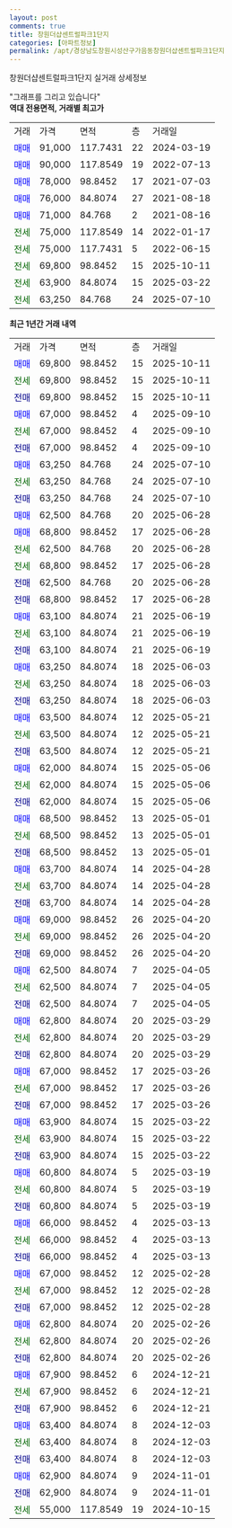 ```yaml
---
layout: post
comments: true
title: 창원더샵센트럴파크1단지
categories: [아파트정보]
permalink: /apt/경상남도창원시성산구가음동창원더샵센트럴파크1단지
---
```


창원더샵센트럴파크1단지 실거래 상세정보

<script type="text/javascript">
  google.charts.load('current', {'packages':['line', 'corechart']});
  google.charts.setOnLoadCallback(drawChart);

  function drawChart() {
    var data = new google.visualization.DataTable();
    data.addColumn('date', '거래일');
    data.addColumn('number', "매매");
    data.addColumn('number', "전세");
    data.addColumn('number', "전매");

    data.addRows([[new Date(Date.parse("2025-10-11")), 69800, null, null], [new Date(Date.parse("2025-10-11")), null, 69800, null], [new Date(Date.parse("2025-10-11")), null, null, 69800], [new Date(Date.parse("2025-09-10")), 67000, null, null], [new Date(Date.parse("2025-09-10")), null, 67000, null], [new Date(Date.parse("2025-09-10")), null, null, 67000], [new Date(Date.parse("2025-07-10")), 63250, null, null], [new Date(Date.parse("2025-07-10")), null, 63250, null], [new Date(Date.parse("2025-07-10")), null, null, 63250], [new Date(Date.parse("2025-06-28")), 62500, null, null], [new Date(Date.parse("2025-06-28")), 68800, null, null], [new Date(Date.parse("2025-06-28")), null, 62500, null], [new Date(Date.parse("2025-06-28")), null, 68800, null], [new Date(Date.parse("2025-06-28")), null, null, 62500], [new Date(Date.parse("2025-06-28")), null, null, 68800], [new Date(Date.parse("2025-06-19")), 63100, null, null], [new Date(Date.parse("2025-06-19")), null, 63100, null], [new Date(Date.parse("2025-06-19")), null, null, 63100], [new Date(Date.parse("2025-06-03")), 63250, null, null], [new Date(Date.parse("2025-06-03")), null, 63250, null], [new Date(Date.parse("2025-06-03")), null, null, 63250], [new Date(Date.parse("2025-05-21")), 63500, null, null], [new Date(Date.parse("2025-05-21")), null, 63500, null], [new Date(Date.parse("2025-05-21")), null, null, 63500], [new Date(Date.parse("2025-05-06")), 62000, null, null], [new Date(Date.parse("2025-05-06")), null, 62000, null], [new Date(Date.parse("2025-05-06")), null, null, 62000], [new Date(Date.parse("2025-05-01")), 68500, null, null], [new Date(Date.parse("2025-05-01")), null, 68500, null], [new Date(Date.parse("2025-05-01")), null, null, 68500], [new Date(Date.parse("2025-04-28")), 63700, null, null], [new Date(Date.parse("2025-04-28")), null, 63700, null], [new Date(Date.parse("2025-04-28")), null, null, 63700], [new Date(Date.parse("2025-04-20")), 69000, null, null], [new Date(Date.parse("2025-04-20")), null, 69000, null], [new Date(Date.parse("2025-04-20")), null, null, 69000], [new Date(Date.parse("2025-04-05")), 62500, null, null], [new Date(Date.parse("2025-04-05")), null, 62500, null], [new Date(Date.parse("2025-04-05")), null, null, 62500], [new Date(Date.parse("2025-03-29")), 62800, null, null], [new Date(Date.parse("2025-03-29")), null, 62800, null], [new Date(Date.parse("2025-03-29")), null, null, 62800], [new Date(Date.parse("2025-03-26")), 67000, null, null], [new Date(Date.parse("2025-03-26")), null, 67000, null], [new Date(Date.parse("2025-03-26")), null, null, 67000], [new Date(Date.parse("2025-03-22")), 63900, null, null], [new Date(Date.parse("2025-03-22")), null, 63900, null], [new Date(Date.parse("2025-03-22")), null, null, 63900], [new Date(Date.parse("2025-03-19")), 60800, null, null], [new Date(Date.parse("2025-03-19")), null, 60800, null], [new Date(Date.parse("2025-03-19")), null, null, 60800], [new Date(Date.parse("2025-03-13")), 66000, null, null], [new Date(Date.parse("2025-03-13")), null, 66000, null], [new Date(Date.parse("2025-03-13")), null, null, 66000], [new Date(Date.parse("2025-02-28")), 67000, null, null], [new Date(Date.parse("2025-02-28")), null, 67000, null], [new Date(Date.parse("2025-02-28")), null, null, 67000], [new Date(Date.parse("2025-02-26")), 62800, null, null], [new Date(Date.parse("2025-02-26")), null, 62800, null], [new Date(Date.parse("2025-02-26")), null, null, 62800], [new Date(Date.parse("2024-12-21")), 67900, null, null], [new Date(Date.parse("2024-12-21")), null, 67900, null], [new Date(Date.parse("2024-12-21")), null, null, 67900], [new Date(Date.parse("2024-12-03")), 63400, null, null], [new Date(Date.parse("2024-12-03")), null, 63400, null], [new Date(Date.parse("2024-12-03")), null, null, 63400], [new Date(Date.parse("2024-11-01")), 62900, null, null], [new Date(Date.parse("2024-11-01")), null, null, 62900], [new Date(Date.parse("2024-10-15")), null, 55000, null]]);

    var options = {
      hAxis: {
        format: 'yyyy/MM/dd'
      },    
      lineWidth: 0,
      pointsVisible: true,    
      title: '최근 1년간 유형별 실거래가 분포',
      legend: { position: 'bottom' }
    };

    var formatter = new google.visualization.NumberFormat({pattern:'###,###'} );
    formatter.format(data, 1);
    formatter.format(data, 2);
    
    setTimeout(function() {
        var chart = new google.visualization.LineChart(document.getElementById('columnchart_material'));
        chart.draw(data, (options));
        document.getElementById('loading').style.display = 'none';
    }, 200);
  }
</script>


<div id="loading" style="z-index:20; display: block; margin-left: 0px">"그래프를 그리고 있습니다"</div>
<div id="columnchart_material" style="width: 95%; margin-left: 0px; display: block"></div>
<!-- contents start -->
<b>역대 전용면적, 거래별 최고가</b>
<table class="sortable">
    <tr>
      <td>거래</td>
      <td>가격</td>
      <td>면적</td>
      <td>층</td>
      <td>거래일</td>
    </tr>
        <tr>
          <td><a style="color: blue">매매</a></td>
          <td>91,000</td>
          <td>117.7431</td>
          <td>22</td>
          <td>2024-03-19</td>
        </tr>            <tr>
          <td><a style="color: blue">매매</a></td>
          <td>90,000</td>
          <td>117.8549</td>
          <td>19</td>
          <td>2022-07-13</td>
        </tr>            <tr>
          <td><a style="color: blue">매매</a></td>
          <td>78,000</td>
          <td>98.8452</td>
          <td>17</td>
          <td>2021-07-03</td>
        </tr>            <tr>
          <td><a style="color: blue">매매</a></td>
          <td>76,000</td>
          <td>84.8074</td>
          <td>27</td>
          <td>2021-08-18</td>
        </tr>            <tr>
          <td><a style="color: blue">매매</a></td>
          <td>71,000</td>
          <td>84.768</td>
          <td>2</td>
          <td>2021-08-16</td>
        </tr>        
        <tr>
              <td><a style="color: darkgreen">전세</a></td>
              <td>75,000</td>
              <td>117.8549</td>
              <td>14</td>
              <td>2022-01-17</td>
            </tr>            <tr>
              <td><a style="color: darkgreen">전세</a></td>
              <td>75,000</td>
              <td>117.7431</td>
              <td>5</td>
              <td>2022-06-15</td>
            </tr>            <tr>
              <td><a style="color: darkgreen">전세</a></td>
              <td>69,800</td>
              <td>98.8452</td>
              <td>15</td>
              <td>2025-10-11</td>
            </tr>            <tr>
              <td><a style="color: darkgreen">전세</a></td>
              <td>63,900</td>
              <td>84.8074</td>
              <td>15</td>
              <td>2025-03-22</td>
            </tr>            <tr>
              <td><a style="color: darkgreen">전세</a></td>
              <td>63,250</td>
              <td>84.768</td>
              <td>24</td>
              <td>2025-07-10</td>
            </tr>        
    
</table>

<b>최근 1년간 거래 내역</b>

<table class="sortable">
    <tr>
      <td>거래</td>
      <td>가격</td>
      <td>면적</td>
      <td>층</td>
      <td>거래일</td>
    </tr>
    <tr>
      <td><a style="color: blue">매매</a></td>
      <td>69,800</td>
      <td>98.8452</td>
      <td>15</td>
      <td>2025-10-11</td>
    </tr>          <tr>
      <td><a style="color: darkgreen">전세</a></td>
      <td>69,800</td>
      <td>98.8452</td>
      <td>15</td>
      <td>2025-10-11</td>
    </tr>          <tr>
      <td><a style="color: darkblue">전매</a></td>
      <td>69,800</td>
      <td>98.8452</td>
      <td>15</td>
      <td>2025-10-11</td>
    </tr>          <tr>
      <td><a style="color: blue">매매</a></td>
      <td>67,000</td>
      <td>98.8452</td>
      <td>4</td>
      <td>2025-09-10</td>
    </tr>          <tr>
      <td><a style="color: darkgreen">전세</a></td>
      <td>67,000</td>
      <td>98.8452</td>
      <td>4</td>
      <td>2025-09-10</td>
    </tr>          <tr>
      <td><a style="color: darkblue">전매</a></td>
      <td>67,000</td>
      <td>98.8452</td>
      <td>4</td>
      <td>2025-09-10</td>
    </tr>          <tr>
      <td><a style="color: blue">매매</a></td>
      <td>63,250</td>
      <td>84.768</td>
      <td>24</td>
      <td>2025-07-10</td>
    </tr>          <tr>
      <td><a style="color: darkgreen">전세</a></td>
      <td>63,250</td>
      <td>84.768</td>
      <td>24</td>
      <td>2025-07-10</td>
    </tr>          <tr>
      <td><a style="color: darkblue">전매</a></td>
      <td>63,250</td>
      <td>84.768</td>
      <td>24</td>
      <td>2025-07-10</td>
    </tr>          <tr>
      <td><a style="color: blue">매매</a></td>
      <td>62,500</td>
      <td>84.768</td>
      <td>20</td>
      <td>2025-06-28</td>
    </tr>          <tr>
      <td><a style="color: blue">매매</a></td>
      <td>68,800</td>
      <td>98.8452</td>
      <td>17</td>
      <td>2025-06-28</td>
    </tr>          <tr>
      <td><a style="color: darkgreen">전세</a></td>
      <td>62,500</td>
      <td>84.768</td>
      <td>20</td>
      <td>2025-06-28</td>
    </tr>          <tr>
      <td><a style="color: darkgreen">전세</a></td>
      <td>68,800</td>
      <td>98.8452</td>
      <td>17</td>
      <td>2025-06-28</td>
    </tr>          <tr>
      <td><a style="color: darkblue">전매</a></td>
      <td>62,500</td>
      <td>84.768</td>
      <td>20</td>
      <td>2025-06-28</td>
    </tr>          <tr>
      <td><a style="color: darkblue">전매</a></td>
      <td>68,800</td>
      <td>98.8452</td>
      <td>17</td>
      <td>2025-06-28</td>
    </tr>          <tr>
      <td><a style="color: blue">매매</a></td>
      <td>63,100</td>
      <td>84.8074</td>
      <td>21</td>
      <td>2025-06-19</td>
    </tr>          <tr>
      <td><a style="color: darkgreen">전세</a></td>
      <td>63,100</td>
      <td>84.8074</td>
      <td>21</td>
      <td>2025-06-19</td>
    </tr>          <tr>
      <td><a style="color: darkblue">전매</a></td>
      <td>63,100</td>
      <td>84.8074</td>
      <td>21</td>
      <td>2025-06-19</td>
    </tr>          <tr>
      <td><a style="color: blue">매매</a></td>
      <td>63,250</td>
      <td>84.8074</td>
      <td>18</td>
      <td>2025-06-03</td>
    </tr>          <tr>
      <td><a style="color: darkgreen">전세</a></td>
      <td>63,250</td>
      <td>84.8074</td>
      <td>18</td>
      <td>2025-06-03</td>
    </tr>          <tr>
      <td><a style="color: darkblue">전매</a></td>
      <td>63,250</td>
      <td>84.8074</td>
      <td>18</td>
      <td>2025-06-03</td>
    </tr>          <tr>
      <td><a style="color: blue">매매</a></td>
      <td>63,500</td>
      <td>84.8074</td>
      <td>12</td>
      <td>2025-05-21</td>
    </tr>          <tr>
      <td><a style="color: darkgreen">전세</a></td>
      <td>63,500</td>
      <td>84.8074</td>
      <td>12</td>
      <td>2025-05-21</td>
    </tr>          <tr>
      <td><a style="color: darkblue">전매</a></td>
      <td>63,500</td>
      <td>84.8074</td>
      <td>12</td>
      <td>2025-05-21</td>
    </tr>          <tr>
      <td><a style="color: blue">매매</a></td>
      <td>62,000</td>
      <td>84.8074</td>
      <td>15</td>
      <td>2025-05-06</td>
    </tr>          <tr>
      <td><a style="color: darkgreen">전세</a></td>
      <td>62,000</td>
      <td>84.8074</td>
      <td>15</td>
      <td>2025-05-06</td>
    </tr>          <tr>
      <td><a style="color: darkblue">전매</a></td>
      <td>62,000</td>
      <td>84.8074</td>
      <td>15</td>
      <td>2025-05-06</td>
    </tr>          <tr>
      <td><a style="color: blue">매매</a></td>
      <td>68,500</td>
      <td>98.8452</td>
      <td>13</td>
      <td>2025-05-01</td>
    </tr>          <tr>
      <td><a style="color: darkgreen">전세</a></td>
      <td>68,500</td>
      <td>98.8452</td>
      <td>13</td>
      <td>2025-05-01</td>
    </tr>          <tr>
      <td><a style="color: darkblue">전매</a></td>
      <td>68,500</td>
      <td>98.8452</td>
      <td>13</td>
      <td>2025-05-01</td>
    </tr>          <tr>
      <td><a style="color: blue">매매</a></td>
      <td>63,700</td>
      <td>84.8074</td>
      <td>14</td>
      <td>2025-04-28</td>
    </tr>          <tr>
      <td><a style="color: darkgreen">전세</a></td>
      <td>63,700</td>
      <td>84.8074</td>
      <td>14</td>
      <td>2025-04-28</td>
    </tr>          <tr>
      <td><a style="color: darkblue">전매</a></td>
      <td>63,700</td>
      <td>84.8074</td>
      <td>14</td>
      <td>2025-04-28</td>
    </tr>          <tr>
      <td><a style="color: blue">매매</a></td>
      <td>69,000</td>
      <td>98.8452</td>
      <td>26</td>
      <td>2025-04-20</td>
    </tr>          <tr>
      <td><a style="color: darkgreen">전세</a></td>
      <td>69,000</td>
      <td>98.8452</td>
      <td>26</td>
      <td>2025-04-20</td>
    </tr>          <tr>
      <td><a style="color: darkblue">전매</a></td>
      <td>69,000</td>
      <td>98.8452</td>
      <td>26</td>
      <td>2025-04-20</td>
    </tr>          <tr>
      <td><a style="color: blue">매매</a></td>
      <td>62,500</td>
      <td>84.8074</td>
      <td>7</td>
      <td>2025-04-05</td>
    </tr>          <tr>
      <td><a style="color: darkgreen">전세</a></td>
      <td>62,500</td>
      <td>84.8074</td>
      <td>7</td>
      <td>2025-04-05</td>
    </tr>          <tr>
      <td><a style="color: darkblue">전매</a></td>
      <td>62,500</td>
      <td>84.8074</td>
      <td>7</td>
      <td>2025-04-05</td>
    </tr>          <tr>
      <td><a style="color: blue">매매</a></td>
      <td>62,800</td>
      <td>84.8074</td>
      <td>20</td>
      <td>2025-03-29</td>
    </tr>          <tr>
      <td><a style="color: darkgreen">전세</a></td>
      <td>62,800</td>
      <td>84.8074</td>
      <td>20</td>
      <td>2025-03-29</td>
    </tr>          <tr>
      <td><a style="color: darkblue">전매</a></td>
      <td>62,800</td>
      <td>84.8074</td>
      <td>20</td>
      <td>2025-03-29</td>
    </tr>          <tr>
      <td><a style="color: blue">매매</a></td>
      <td>67,000</td>
      <td>98.8452</td>
      <td>17</td>
      <td>2025-03-26</td>
    </tr>          <tr>
      <td><a style="color: darkgreen">전세</a></td>
      <td>67,000</td>
      <td>98.8452</td>
      <td>17</td>
      <td>2025-03-26</td>
    </tr>          <tr>
      <td><a style="color: darkblue">전매</a></td>
      <td>67,000</td>
      <td>98.8452</td>
      <td>17</td>
      <td>2025-03-26</td>
    </tr>          <tr>
      <td><a style="color: blue">매매</a></td>
      <td>63,900</td>
      <td>84.8074</td>
      <td>15</td>
      <td>2025-03-22</td>
    </tr>          <tr>
      <td><a style="color: darkgreen">전세</a></td>
      <td>63,900</td>
      <td>84.8074</td>
      <td>15</td>
      <td>2025-03-22</td>
    </tr>          <tr>
      <td><a style="color: darkblue">전매</a></td>
      <td>63,900</td>
      <td>84.8074</td>
      <td>15</td>
      <td>2025-03-22</td>
    </tr>          <tr>
      <td><a style="color: blue">매매</a></td>
      <td>60,800</td>
      <td>84.8074</td>
      <td>5</td>
      <td>2025-03-19</td>
    </tr>          <tr>
      <td><a style="color: darkgreen">전세</a></td>
      <td>60,800</td>
      <td>84.8074</td>
      <td>5</td>
      <td>2025-03-19</td>
    </tr>          <tr>
      <td><a style="color: darkblue">전매</a></td>
      <td>60,800</td>
      <td>84.8074</td>
      <td>5</td>
      <td>2025-03-19</td>
    </tr>          <tr>
      <td><a style="color: blue">매매</a></td>
      <td>66,000</td>
      <td>98.8452</td>
      <td>4</td>
      <td>2025-03-13</td>
    </tr>          <tr>
      <td><a style="color: darkgreen">전세</a></td>
      <td>66,000</td>
      <td>98.8452</td>
      <td>4</td>
      <td>2025-03-13</td>
    </tr>          <tr>
      <td><a style="color: darkblue">전매</a></td>
      <td>66,000</td>
      <td>98.8452</td>
      <td>4</td>
      <td>2025-03-13</td>
    </tr>          <tr>
      <td><a style="color: blue">매매</a></td>
      <td>67,000</td>
      <td>98.8452</td>
      <td>12</td>
      <td>2025-02-28</td>
    </tr>          <tr>
      <td><a style="color: darkgreen">전세</a></td>
      <td>67,000</td>
      <td>98.8452</td>
      <td>12</td>
      <td>2025-02-28</td>
    </tr>          <tr>
      <td><a style="color: darkblue">전매</a></td>
      <td>67,000</td>
      <td>98.8452</td>
      <td>12</td>
      <td>2025-02-28</td>
    </tr>          <tr>
      <td><a style="color: blue">매매</a></td>
      <td>62,800</td>
      <td>84.8074</td>
      <td>20</td>
      <td>2025-02-26</td>
    </tr>          <tr>
      <td><a style="color: darkgreen">전세</a></td>
      <td>62,800</td>
      <td>84.8074</td>
      <td>20</td>
      <td>2025-02-26</td>
    </tr>          <tr>
      <td><a style="color: darkblue">전매</a></td>
      <td>62,800</td>
      <td>84.8074</td>
      <td>20</td>
      <td>2025-02-26</td>
    </tr>          <tr>
      <td><a style="color: blue">매매</a></td>
      <td>67,900</td>
      <td>98.8452</td>
      <td>6</td>
      <td>2024-12-21</td>
    </tr>          <tr>
      <td><a style="color: darkgreen">전세</a></td>
      <td>67,900</td>
      <td>98.8452</td>
      <td>6</td>
      <td>2024-12-21</td>
    </tr>          <tr>
      <td><a style="color: darkblue">전매</a></td>
      <td>67,900</td>
      <td>98.8452</td>
      <td>6</td>
      <td>2024-12-21</td>
    </tr>          <tr>
      <td><a style="color: blue">매매</a></td>
      <td>63,400</td>
      <td>84.8074</td>
      <td>8</td>
      <td>2024-12-03</td>
    </tr>          <tr>
      <td><a style="color: darkgreen">전세</a></td>
      <td>63,400</td>
      <td>84.8074</td>
      <td>8</td>
      <td>2024-12-03</td>
    </tr>          <tr>
      <td><a style="color: darkblue">전매</a></td>
      <td>63,400</td>
      <td>84.8074</td>
      <td>8</td>
      <td>2024-12-03</td>
    </tr>          <tr>
      <td><a style="color: blue">매매</a></td>
      <td>62,900</td>
      <td>84.8074</td>
      <td>9</td>
      <td>2024-11-01</td>
    </tr>          <tr>
      <td><a style="color: darkblue">전매</a></td>
      <td>62,900</td>
      <td>84.8074</td>
      <td>9</td>
      <td>2024-11-01</td>
    </tr>          <tr>
      <td><a style="color: darkgreen">전세</a></td>
      <td>55,000</td>
      <td>117.8549</td>
      <td>19</td>
      <td>2024-10-15</td>
    </tr>      </table>
<!-- contents end -->    

